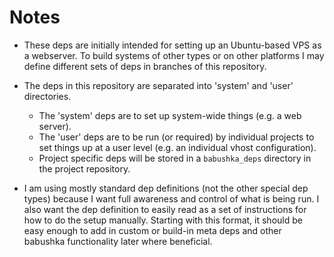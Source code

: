 # Notes

- These deps are initially intended for setting up an Ubuntu-based VPS as a webserver. To build systems of other types or on other platforms I may define different sets of deps in branches of this repository.

- The deps in this repository are separated into 'system' and 'user' directories. 
  - The 'system' deps are to set up system-wide things (e.g. a web server).
  - The 'user' deps are to be run (or required) by individual projects to set things up at a user level (e.g. an individual vhost configuration).
  - Project specific deps will be stored in a `babushka_deps` directory in the project repository.

- I am using mostly standard dep definitions (not the other special dep types) because I want full awareness and control of what is being run. I also want the dep definition to easily read as a set of instructions for how to do the setup manually. Starting with this format, it should be easy enough to add in custom or build-in meta deps and other babushka functionality later where beneficial.
